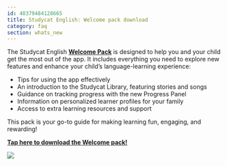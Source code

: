 ```yaml
---
id: 40379484128665
title: Studycat English: Welcome pack download
category: faq
section: whats_new
---
```

The Studycat English **[Welcome Pack](https://res.cloudinary.com/dam8jh3m8/image/upload/v1731059311/docs/studycat-English-welcome-pack-en.pdf)** is designed to help you and your child get the most out of the app. It includes everything you need to explore new features and enhance your child’s language-learning experience:

- Tips for using the app effectively
- An introduction to the Studycat Library, featuring stories and songs
- Guidance on tracking progress with the new Progress Panel
- Information on personalized learner profiles for your family
- Access to extra learning resources and support

This pack is your go-to guide for making learning fun, engaging, and rewarding!

**[Tap here to download the Welcome pack!](https://res.cloudinary.com/dam8jh3m8/image/upload/v1731059311/docs/studycat-English-welcome-pack-en.pdf)**

![](https://help.studycat.com/hc/article_attachments/40379484098969)